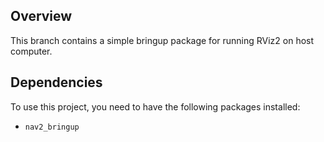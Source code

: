 ## Overview

This branch contains a simple bringup package for running RViz2 on host computer.

## Dependencies

To use this project, you need to have the following packages installed:

- `nav2_bringup`
